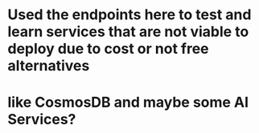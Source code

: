 # Used the endpoints here to test and learn services that are not viable to deploy due to cost or not free alternatives
# like CosmosDB and maybe some AI Services?
